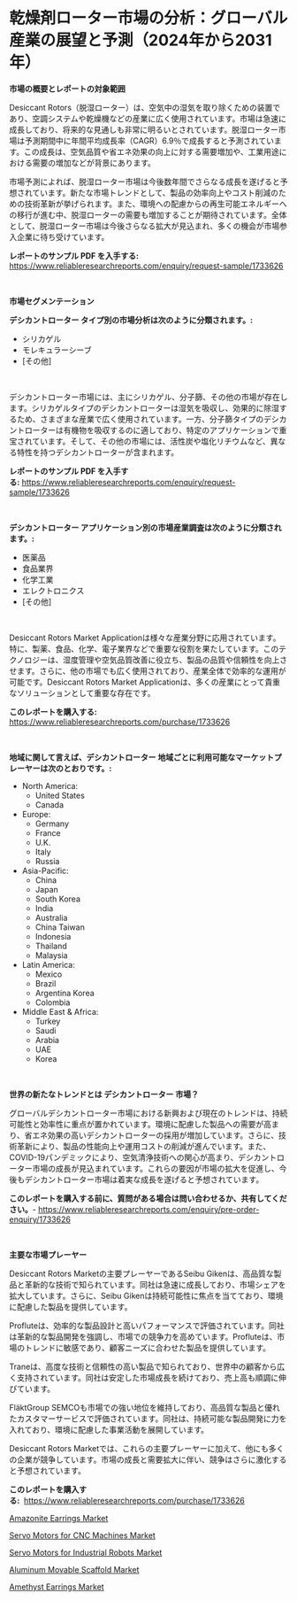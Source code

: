 <p><h1>乾燥剤ローター市場の分析：グローバル産業の展望と予測（2024年から2031年）</h1></p><p><strong>市場の概要とレポートの対象範囲</strong></p>
<p><p>Desiccant Rotors（脱湿ローター）は、空気中の湿気を取り除くための装置であり、空調システムや乾燥機などの産業に広く使用されています。市場は急速に成長しており、将来的な見通しも非常に明るいとされています。脱湿ローター市場は予測期間中に年間平均成長率（CAGR）6.9％で成長すると予測されています。この成長は、空気品質や省エネ効果の向上に対する需要増加や、工業用途における需要の増加などが背景にあります。</p><p>市場予測によれば、脱湿ローター市場は今後数年間でさらなる成長を遂げると予想されています。新たな市場トレンドとして、製品の効率向上やコスト削減のための技術革新が挙げられます。また、環境への配慮からの再生可能エネルギーへの移行が進む中、脱湿ローターの需要も増加することが期待されています。全体として、脱湿ローター市場は今後さらなる拡大が見込まれ、多くの機会が市場参入企業に待ち受けています。</p></p>
<p><strong>レポートのサンプル PDF を入手する:</strong> <a href="https://www.reliableresearchreports.com/enquiry/request-sample/1733626">https://www.reliableresearchreports.com/enquiry/request-sample/1733626</a></p>
<p>&nbsp;</p>
<p><strong>市場セグメンテーション</strong></p>
<p><strong>デシカントローター タイプ別の市場分析は次のように分類されます。:</strong></p>
<p><ul><li>シリカゲル</li><li>モレキュラーシーブ</li><li>[その他]</li></ul></p>
<p>&nbsp;</p>
<p><p>デシカントローター市場には、主にシリカゲル、分子篩、その他の市場が存在します。シリカゲルタイプのデシカントローターは湿気を吸収し、効果的に除湿するため、さまざまな産業で広く使用されています。一方、分子篩タイプのデシカントローターは有機物を吸収するのに適しており、特定のアプリケーションで重宝されています。そして、その他の市場には、活性炭や塩化リチウムなど、異なる特性を持つデシカントローターが含まれます。</p></p>
<p><strong>レポートのサンプル PDF を入手する:</strong>&nbsp;<a href="https://www.reliableresearchreports.com/enquiry/request-sample/1733626">https://www.reliableresearchreports.com/enquiry/request-sample/1733626</a></p>
<p>&nbsp;</p>
<p><strong> デシカントローター アプリケーション別の市場産業調査は次のように分類されます。:</strong></p>
<p><ul><li>医薬品</li><li>食品業界</li><li>化学工業</li><li>エレクトロニクス</li><li>[その他]</li></ul></p>
<p>&nbsp;</p>
<p><p>Desiccant Rotors Market Applicationは様々な産業分野に応用されています。特に、製薬、食品、化学、電子業界などで重要な役割を果たしています。このテクノロジーは、湿度管理や空気品質改善に役立ち、製品の品質や信頼性を向上させます。さらに、他の市場でも広く使用されており、産業全体で効率的な運用が可能です。Desiccant Rotors Market Applicationは、多くの産業にとって貴重なソリューションとして重要な存在です。</p></p>
<p><strong>このレポートを購入する:</strong>&nbsp; <a href="https://www.reliableresearchreports.com/purchase/1733626">https://www.reliableresearchreports.com/purchase/1733626</a></p>
<p>&nbsp;</p>
<p><strong>地域に関して言えば、デシカントローター 地域ごとに利用可能なマーケットプレーヤーは次のとおりです。:</strong></p>
<p><ul>
    <li>
        North America:
        <ul>
            <li>United States</li>
            <li>Canada</li>
        </ul>
    </li>
    <li>
        Europe:
        <ul>
            <li>Germany</li>
            <li>France</li>
            <li>U.K.</li>
            <li>Italy</li>
            <li>Russia</li>
        </ul>
    </li>
    <li>
        Asia-Pacific:
        <ul>
            <li>China</li>
            <li>Japan</li>
            <li>South Korea</li>
            <li>India</li>
            <li>Australia</li>
            <li>China Taiwan</li>
            <li>Indonesia</li>
            <li>Thailand</li>
            <li>Malaysia</li>
        </ul>
    </li>
    <li>
        Latin America:
        <ul>
            <li>Mexico</li>
            <li>Brazil</li>
            <li>Argentina Korea</li>
            <li>Colombia</li>
        </ul>
    </li>
    <li>
        Middle East & Africa:
        <ul>
            <li>Turkey</li>
            <li>Saudi</li>
            <li>Arabia</li>
            <li>UAE</li>
            <li>Korea</li>
        </ul>
    </li>
    </ul></p>
<p>&nbsp;</p>
<p><strong>世界の新たなトレンドとは デシカントローター 市場？</strong></p>
<p><p>グローバルデシカントローター市場における新興および現在のトレンドは、持続可能性と効率性に重点が置かれています。環境に配慮した製品への需要が高まり、省エネ効果の高いデシカントローターの採用が増加しています。さらに、技術革新により、製品の性能向上や運用コストの削減が進んでいます。また、COVID-19パンデミックにより、空気清浄技術への関心が高まり、デシカントローター市場の成長が見込まれています。これらの要因が市場の拡大を促進し、今後もデシカントローター市場は着実な成長を遂げると予想されています。</p></p>
<p><strong>このレポートを購入する前に、質問がある場合は問い合わせるか、共有してください。</strong>- <a href="https://www.reliableresearchreports.com/enquiry/pre-order-enquiry/1733626">https://www.reliableresearchreports.com/enquiry/pre-order-enquiry/1733626</a></p>
<p>&nbsp;</p>
<p><strong>主要な市場プレーヤー</strong></p>
<p><p>Desiccant Rotors Marketの主要プレーヤーであるSeibu Gikenは、高品質な製品と革新的な技術で知られています。同社は急速に成長しており、市場シェアを拡大しています。さらに、Seibu Gikenは持続可能性に焦点を当てており、環境に配慮した製品を提供しています。</p><p>Profluteは、効率的な製品設計と高いパフォーマンスで評価されています。同社は革新的な製品開発を強調し、市場での競争力を高めています。Profluteは、市場のトレンドに敏感であり、顧客ニーズに合わせた製品を提供しています。</p><p>Traneは、高度な技術と信頼性の高い製品で知られており、世界中の顧客から広く支持されています。同社は安定した市場成長を続けており、売上高も順調に伸びています。</p><p>FläktGroup SEMCOも市場での強い地位を維持しており、高品質な製品と優れたカスタマーサービスで評価されています。同社は、持続可能な製品開発に力を入れており、環境に配慮した事業活動を展開しています。</p><p>Desiccant Rotors Marketでは、これらの主要プレーヤーに加えて、他にも多くの企業が競争しています。市場の成長と需要拡大に伴い、競争はさらに激化すると予想されています。</p></p>
<p><strong>このレポートを購入する:</strong>&nbsp;&nbsp;<a href="https://www.reliableresearchreports.com/purchase/1733626">https://www.reliableresearchreports.com/purchase/1733626</a></p>
<p><p><a href="https://view.publitas.com/reportprime-1/amazonite-earrings-market-size-reflecting-a-forecast-till-2031-market-by-type-by-application-and-by-geography/">Amazonite Earrings Market</a></p><p><a href="https://eight-handstand-8fb.notion.site/Global-Servo-Motors-for-CNC-Machines-Market-by-Types-Applications-and-Major-Players-with-Regional-3f0f00e0ee3241fa974304e1d54f3c1e">Servo Motors for CNC Machines Market</a></p><p><a href="https://skillful-vermicelli-b89.notion.site/Servo-Motors-for-Industrial-Robots-Market-Size-and-Examines-its-Market-Scope-with-a-Primary-Focus--583e41839c75403bb583b67750a8610a">Servo Motors for Industrial Robots Market</a></p><p><a href="https://simplistic-meeting-7ee.notion.site/Aluminum-Movable-Scaffold-Market-Offers-Provide-Insightful-Data-for-the-Time-Period-from-2024-to-203-0575d82cad604e839d79f6c7a2f954e0">Aluminum Movable Scaffold Market</a></p><p><a href="https://view.publitas.com/reportprime-1/amethyst-earrings-market-a-comprehensive-report-of-its-market-share-growth-trends-2024-2031/">Amethyst Earrings Market</a></p></p>